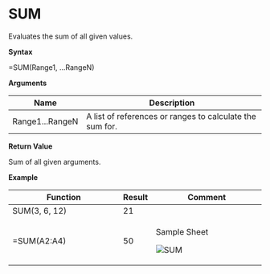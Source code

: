 # SUM

Evaluates the sum of all given values.

**Syntax**

=SUM(Range1, ...RangeN)

**Arguments**

| Name            | Description                                              |
|-----------------|----------------------------------------------------------|
| Range1...RangeN | A list of references or ranges to calculate the sum for. |

**Return Value**

Sum of all given arguments.

**Example**

<table>
<colgroup>
<col style="width: 45%" />
<col style="width: 10%" />
<col style="width: 45%" />
</colgroup>
<thead>
<tr class="header">
<th>Function</th>
<th>Result</th>
<th>Comment</th>
</tr>
</thead>
<tbody>
<tr class="odd">
<td>SUM(3, 6, 12)</td>
<td>21</td>
<td></td>
</tr>
<tr class="even">
<td><p>=SUM(<span class="blue">A2:A4</span>)</p></td>
<td><p>50</p></td>
<td><p>Sample Sheet</p>
<p><img src="/images/SUM.PNG" alt="SUM" /></p></td>
</tr>
</tbody>
</table>

